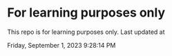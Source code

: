 # For learning purposes only
This repo is for learning purposes only.
Last updated at

Friday, September 1, 2023 9:28:14 PM

